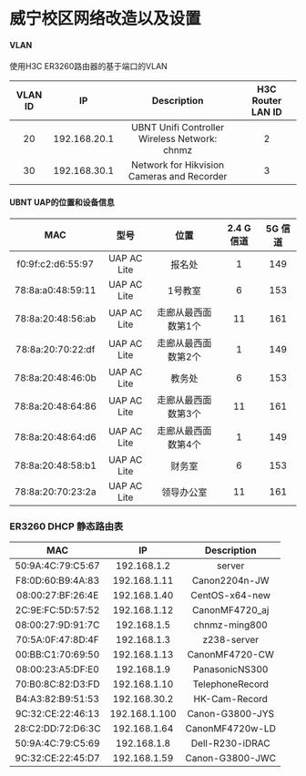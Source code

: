 # 威宁校区网络改造以及设置

#### VLAN
使用H3C ER3260路由器的基于端口的VLAN

| VLAN ID | IP | Description | H3C Router LAN ID |
| :---: | :---: | :---: | :---: |
| 20 | 192.168.20.1 | UBNT Unifi Controller Wireless Network: chnmz | 2 |
| 30 | 192.168.30.1 | Network for Hikvision Cameras and Recorder | 3 |

#### UBNT UAP的位置和设备信息

| MAC | 型号 | 位置 | 2.4 G信道 |  5G 信道 |
| :---: | :---: | :---: | :---: | :---: |
| f0:9f:c2:d6:55:97 | UAP AC Lite | 报名处 | 1 | 149 |
| 78:8a:a0:48:59:11 | UAP AC Lite | 1号教室 | 6 | 153 |
| 78:8a:20:48:56:ab | UAP AC Lite | 走廊从最西面数第1个 | 11 | 161 |
| 78:8a:20:70:22:df | UAP AC Lite | 走廊从最西面数第2个 | 1 | 149 |
| 78:8a:20:48:46:0b | UAP AC Lite | 教务处 | 6 | 153 |
| 78:8a:20:48:64:86 | UAP AC Lite | 走廊从最西面数第3个 | 11 | 161 |
| 78:8a:20:48:64:d6 | UAP AC Lite | 走廊从最西面数第4个 | 1 | 149 |
| 78:8a:20:48:58:b1 | UAP AC Lite | 财务室 | 6 | 153 |
| 78:8a:20:70:23:2a | UAP AC Lite | 领导办公室 | 11 | 161 |

### ER3260 DHCP 静态路由表

| MAC | IP | Description |
| :--: | :--: | :--: |
| 50:9A:4C:79:C5:67 | 192.168.1.2 | server |
| F8:0D:60:B9:4A:83 | 192.168.1.11 | Canon2204n-JW |
| 08:00:27:BF:26:4E | 192.168.1.40 | CentOS-x64-new |
| 2C:9E:FC:5D:57:52 | 192.168.1.12 | CanonMF4720_aj |
| 08:00:27:9D:91:7C | 192.168.1.5 | chnmz-ming800 |
| 70:5A:0F:47:8D:4F | 192.168.1.3 | z238-server |
| 00:BB:C1:70:69:50 | 192.168.1.13 | CanonMF4720-CW |
| 08:00:23:A5:DF:E0 | 192.168.1.9 | PanasonicNS300 |
| 70:B0:8C:82:D3:FD | 192.168.1.10 | TelephoneRecord |
| B4:A3:82:B9:51:53 | 192.168.30.2 | HK-Cam-Record |
| 9C:32:CE:22:46:13 | 192.168.1.100 | Canon-G3800-JYS |
| 28:C2:DD:72:D6:3C | 192.168.1.64 | CanonMF4720w-LD |
| 50:9A:4C:79:C5:69 | 192.168.1.8 | Dell-R230-iDRAC |
| 9C:32:CE:22:45:D7 | 192.168.1.59 | Canon-G3800-JWC |
